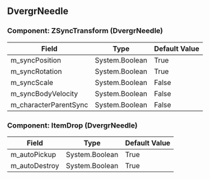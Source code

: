 ## DvergrNeedle

### Component: ZSyncTransform (DvergrNeedle)

|Field|Type|Default Value|
|-----|----|-------------|
|m_syncPosition|System.Boolean|True|
|m_syncRotation|System.Boolean|True|
|m_syncScale|System.Boolean|False|
|m_syncBodyVelocity|System.Boolean|False|
|m_characterParentSync|System.Boolean|False|

### Component: ItemDrop (DvergrNeedle)

|Field|Type|Default Value|
|-----|----|-------------|
|m_autoPickup|System.Boolean|True|
|m_autoDestroy|System.Boolean|True|

